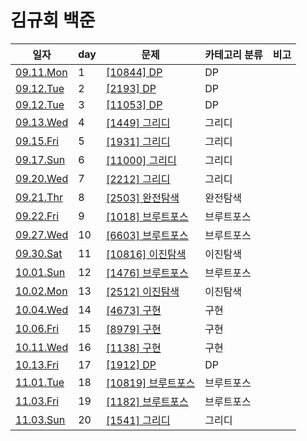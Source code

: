 # 김규회 백준

일자 | day | 문제 | 카테고리 분류 | 비고
--- | --- | --- | --------- | ---
[09.11.Mon](./2023.09/2023.09.11) | 1 | [[10844] DP](./2023.09/2023.09.11/10844.py) | DP
[09.12.Tue](./2023.09/2023.09.12) | 2 | [[2193] DP](./2023.09/2023.09.12/2193.py) | DP
[09.12.Tue](./2023.09/2023.09.12) | 3 | [[11053] DP](./2023.09/2023.09.12/11053.py) | DP
[09.13.Wed](./2023.09/2023.09.13) | 4 | [[1449] 그리디](./2023.09/2023.09.13/1449.py) | 그리디
[09.15.Fri](./2023.09/2023.09.15) | 5 | [[1931] 그리디](./2023.09/2023.09.15/1931.py) | 그리디
[09.17.Sun](./2023.09/2023.09.17) | 6 | [[11000] 그리디](./2023.09/2023.09.17/11000.py) | 그리디
[09.20.Wed](./2023.09/2023.09.20) | 7 | [[2212] 그리디](./2023.09/2023.09.20/2212.py) | 그리디
[09.21.Thr](./2023.09/2023.09.21) | 8 | [[2503] 완전탐색](./2023.09/2023.09.21/2503.py) | 완전탐색
[09.22.Fri](./2023.09/2023.09.24) | 9 | [[1018] 브루트포스](./2023.09/2023.09.24/1018.py) | 브루트포스
[09.27.Wed](./2023.09/2023.09.27) | 10 | [[6603] 브루트포스](./2023.09/2023.09.27/6603.py) | 브루트포스
[09.30.Sat](./2023.09/2023.09.30) | 11 | [[10816] 이진탐색](./2023.09/2023.09.27/10816.py) | 이진탐색
[10.01.Sun](./2023.10/2023.10.01) | 12 | [[1476] 브루트포스](./2023.10.01/1476.py) | 브루트포스
[10.02.Mon](./2023.10/2023.10.02) | 13 | [[2512] 이진탐색](./2023.10/2023.10.02/2512.py) | 이진탐색
[10.04.Wed](./2023.10/2023.10.04) | 14 | [[4673] 구현](./2023.10/2023.10.04/4673.py) | 구현
[10.06.Fri](./2023.10/2023.10.06) | 15 | [[8979] 구현](./2023.10/2023.10.06/8979.py) | 구현
[10.11.Wed](./2023.10/2023.10.11) | 16 | [[1138] 구현](./2023.10/2023.10.11/1138.py) | 구현
[10.13.Fri](./2023.10/2023.10.13) | 17 | [[1912] DP](./2023.10/2023.10.13/1912.py) | DP
[11.01.Tue](./2023.11.01) | 18 | [[10819] 브루트포스](./2023.11.01/10819.py) | 브루트포스
[11.03.Fri](./2023.11.03) | 19 | [[1182] 브루트포스](./2023.11.03/1182.py) | 브루트포스
[11.03.Sun](./2023.11.05) | 20 | [[1541] 그리디](./2023.11.05/1541.py) | 그리디


